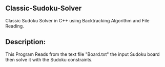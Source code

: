 ## Classic-Sudoku-Solver
Classic Sudoku Solver in C++ using Backtracking Algorithm and File Reading.
## Description:
This Program Reads from the text file "Board.txt" the input Sudoku board then solve it with the Sudoku constraints.